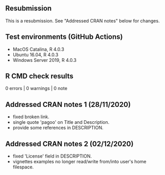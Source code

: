 ## Resubmission
This is a resubmission. See "Addressed CRAN notes" below for changes.

## Test environments (GitHub Actions)
* MacOS Catalina, R 4.0.3
* Ubuntu 16.04, R 4.0.3
* Windows Server 2019, R 4.0.3

## R CMD check results

0 errors | 0 warnings | 0 note

## Addressed CRAN notes 1 (28/11/2020)
* fixed broken link.
* single quote 'pagoo' on Title and Description.
* provide some references in DESCRIPTION.

## Addressed CRAN notes 2 (02/12/2020)
* fixed 'License' field in DESCRIPTION.
* vignettes examples no longer read/write from/into user's home filespace.
